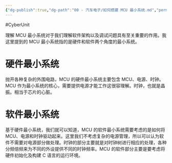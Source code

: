 ```yaml
---
{"dg-publish":true,"dg-path":"00 - 汽车电子/如何搭建 MCU 最小系统.md","permalink":"/00 - 汽车电子/如何搭建 MCU 最小系统/","created":"2024-08-05T09:05:46.000+08:00","updated":"2024-08-05T09:42:29.000+08:00"}
---
```


#CyberUnit

理解 MCU 最小系统对于我们理解软件架构以及调试问题具有至关重要的作用。我这里提到的 MCU 最小系统指的是硬件和软件两个角度的最小系统。

# 硬件最小系统

抛开各种复杂的外围电路，MCU 的硬件最小系统主要包含 MCU、电源、时钟。MCU 作为最小系统的核心，需要提供电源才能工作这很容理解。时钟，也就是晶振。相当于芯片的心脏。

# 软件最小系统

基于硬件最小系统，我们就可以知道，MCU 的软件最小系统需要考虑的是如何将 MCU、电源和时钟驱动起来。这里我们不考虑复杂的电源管理，所以可以认为软件不需要对电源部分做处理。时钟的部分主要就是对时钟树进行相应的处理，各种分频倍频来为不同的外设提供不同的时钟频率。MCU 的软件部分主要是要考虑将硬件初始化及构建 C 语言的运行环境。